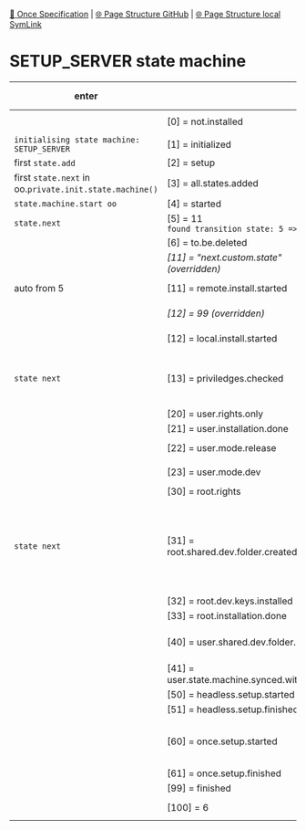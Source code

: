 [📁 Once Specification](../once-specification.md) | [🌐 Page Structure GitHub](/2cu.atlassian.net/wiki/spaces/CCU/pages/400000083/setup_server-state-machine.entry.md) | [🌐 Page Structure local SymLink](./setup_server-state-machine.entry.page.md)

# SETUP_SERVER state machine

| **enter** |     | **Remark (mostly in check methods)** | **follow up** |
| --- | --- | --- | --- |
|     | \[0\] = not.installed | defined in `state.machine.init` |     |
| `initialising state machine: SETUP_SERVER` | \[1\] = initialized |     |
| first `state.add` | \[2\] = setup |     |
| first `state.next` in oo.`private.init.state.machine()` | \[3\] = all.states.added |     |
| `state.machine.start oo` | \[4\] = started |     |
| `state.next` | \[5\] = 11  <br>`found transition state: 5 => 11` | auto to 11 |
|     | \[6\] = to.be.deleted |     |
|     | *\[11\] = "next.custom.state" (overridden)* |     |
| auto from 5 | \[11\] = remote.install.started | Only checks `$SSH_CONFIG_FROM_REMOTE` | `create.result` 12 |
|     | *\[12\] = 99 (overridden)* | *defined in state.machine.init* | *auto to 99* |
|     | \[12\] = local.install.started | Only checks `$OOSH_DIR/this` |     |
| `state next` | \[13\] = priviledges.checked | Check if user is root or has active sudo rights | `create.result` 30 (if sudo)<br><br>`create.result` 20 (else) |
|     | \[20\] = user.rights.only | recheck 13 | recheck 13 |
|     | \[21\] = user.installation.done | Only checks `$HOME/oosh` |     |
|     | \[22\] = user.mode.release | Checks `"$OOSH_MODE" = "released"` |     |
|     | \[23\] = user.mode.dev | Checks `"$OOSH_MODE" = "dev"` |     |
|     | \[30\] = root.rights | recheck 13 | recheck 13 |
| `state next` | \[31\] = root.shared.dev.folder.created | Creates shared dev folder<br><br>(and links `config` and `oosh` so that a different implementation of the state machine is continued with) |     |
|     | \[32\] = root.dev.keys.installed | nothing yet |     |
|     | \[33\] = root.installation.done | nothing yet |     |
|     | \[40\] = user.shared.dev.folder.linked | makes `config` and `oosh` a link to shared dev (but already done in 31) |     |
|     | \[41\] = user.state.machine.synced.with.root | nothing yet |     |
|     | \[50\] = headless.setup.started | nothing yet |     |
|     | \[51\] = headless.setup.finished | nothing yet |     |
|     | \[60\] = once.setup.started | once init  <br>once set.domain localhost  <br>once stage.next |     |
|     | \[61\] = once.setup.finished | nothing yet |     |
|     | \[99\] = finished | nothing yet |     |
|     | \[100\] = 6 | defined in `state.machine.init` | auto to 6 |
